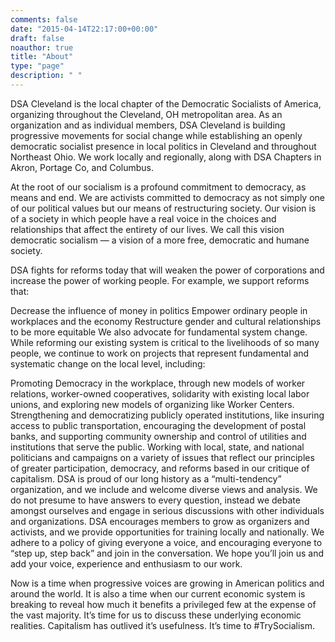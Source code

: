 ```yaml
---
comments: false
date: "2015-04-14T22:17:00+00:00"
draft: false
noauthor: true
title: "About"
type: "page"
description: " "
---
```


DSA Cleveland is the local chapter of the Democratic Socialists of America, organizing throughout the Cleveland, OH metropolitan area. As an organization and as individual members, DSA Cleveland is building progressive movements for social change while establishing an openly democratic socialist presence in local politics in Cleveland and throughout Northeast Ohio. We work locally and regionally, along with DSA Chapters in Akron, Portage Co, and Columbus.

At the root of our socialism is a profound commitment to democracy, as means and end. We are activists committed to democracy as not simply one of our political values but our means of restructuring society. Our vision is of a society in which people have a real voice in the choices and relationships that affect the entirety of our lives. We call this vision democratic socialism — a vision of a more free, democratic and humane society.

DSA fights for reforms today that will weaken the power of corporations and increase the power of working people. For example, we support reforms that:

Decrease the influence of money in politics
Empower ordinary people in workplaces and the economy
Restructure gender and cultural relationships to be more equitable
We also advocate for fundamental system change. While reforming our existing system is critical to the livelihoods of so many people, we continue to work on projects that represent fundamental and systematic change on the local level, including:

Promoting Democracy in the workplace, through new models of worker relations, worker-owned cooperatives, solidarity with existing local labor unions, and exploring new models of organizing like Worker Centers.
Strengthening and democratizing publicly operated institutions, like insuring access to public transportation, encouraging the development of postal banks, and supporting community ownership and control of utilities and institutions that serve the public.
Working with local, state, and national politicians and campaigns on a variety of issues that reflect our principles of greater participation, democracy, and reforms based in our critique of capitalism.
DSA is proud of our long history as a “multi-tendency” organization, and we include and welcome diverse views and analysis. We do not presume to have answers to every question, instead we debate amongst ourselves and engage in serious discussions with other individuals and organizations. DSA encourages members to grow as organizers and activists, and we provide opportunities for training locally and nationally. We adhere to a policy of giving everyone a voice, and encouraging everyone to “step up, step back” and join in the conversation. We hope you’ll join us and add your voice, experience and enthusiasm to our work.

Now is a time when progressive voices are growing in American politics and around the world. It is also a time when our current economic system is breaking to reveal how much it benefits a privileged few at the expense of the vast majority. It’s time for us to discuss these underlying economic realities. Capitalism has outlived it’s usefulness. It’s time to #TrySocialism.

